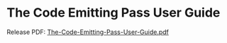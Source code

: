 # The Code Emitting Pass User Guide

Release PDF: [The-Code-Emitting-Pass-User-Guide.pdf](https://github.com/ONNC/onnc/wiki/files/1.0.0/The-Code-Emitting-Pass-User-Guide.pdf)

